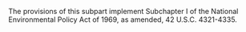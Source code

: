 The provisions of this subpart implement Subchapter I of the National Environmental Policy Act of 1969, as amended, 42 U.S.C. 4321-4335.


